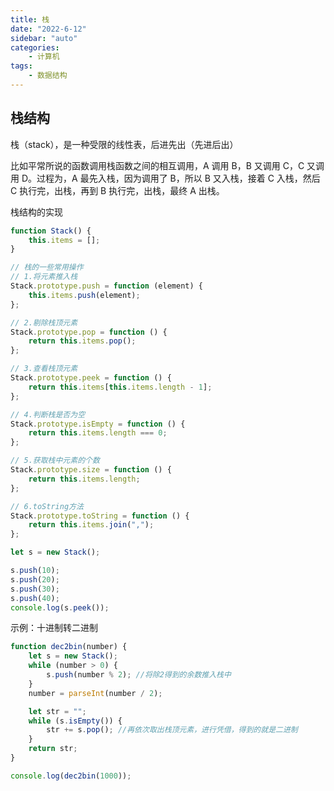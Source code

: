 ```yaml
---
title: 栈
date: "2022-6-12"
sidebar: "auto"
categories:
    - 计算机
tags:
    - 数据结构
---
```


## 栈结构

栈（stack），是一种受限的线性表，后进先出（先进后出）

比如平常所说的函数调用栈函数之间的相互调用，A 调用 B，B 又调用 C，C 又调用 D。过程为，A 最先入栈，因为调用了 B，所以 B 又入栈，接着 C 入栈，然后 C 执行完，出栈，再到 B 执行完，出栈，最终 A 出栈。

栈结构的实现

```js
function Stack() {
    this.items = [];
}

// 栈的一些常用操作
// 1.将元素推入栈
Stack.prototype.push = function (element) {
    this.items.push(element);
};

// 2.剔除栈顶元素
Stack.prototype.pop = function () {
    return this.items.pop();
};

// 3.查看栈顶元素
Stack.prototype.peek = function () {
    return this.items[this.items.length - 1];
};

// 4.判断栈是否为空
Stack.prototype.isEmpty = function () {
    return this.items.length === 0;
};

// 5.获取栈中元素的个数
Stack.prototype.size = function () {
    return this.items.length;
};

// 6.toString方法
Stack.prototype.toString = function () {
    return this.items.join(",");
};

let s = new Stack();

s.push(10);
s.push(20);
s.push(30);
s.push(40);
console.log(s.peek());
```

示例：十进制转二进制

```js
function dec2bin(number) {
    let s = new Stack();
    while (number > 0) {
        s.push(number % 2); //将除2得到的余数推入栈中
    }
    number = parseInt(number / 2);

    let str = "";
    while (s.isEmpty()) {
        str += s.pop(); //再依次取出栈顶元素，进行凭借，得到的就是二进制
    }
    return str;
}

console.log(dec2bin(1000));
```
